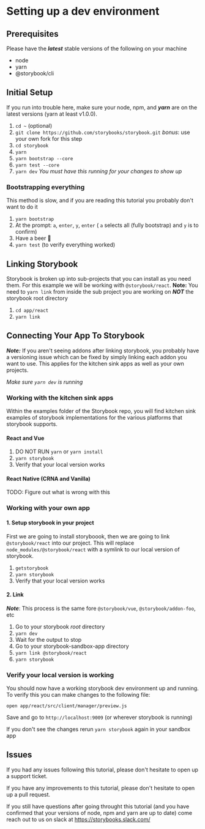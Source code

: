# Setting up a dev environment

## Prerequisites

Please have the **_latest_** stable versions of the following on your machine

-   node
-   yarn
-   @storybook/cli

## Initial Setup

If you run into trouble here, make sure your node, npm, and **_yarn_** are on the latest versions (yarn at least v1.0.0).

1.  `cd ~` (optional)
2.  `git clone https://github.com/storybooks/storybook.git` _bonus_: use your own fork for this step
3.  `cd storybook`
4.  `yarn`
5.  `yarn bootstrap --core`
6.  `yarn test --core`
7. `yarn dev` *You must have this running for your changes to show up*

### Bootstrapping everything

This method is slow, and if you are reading this tutorial you probably don't want to do it

1.  `yarn bootstrap`
2.  At the prompt: `a`, `enter`, `y`, `enter` ( `a` selects all (fully bootstrap) and `y` is to confirm)
3.  Have a beer 🍺
4.  `yarn test` (to verify everything worked)


## Linking Storybook

Storybook is broken up into sub-projects that you can install as you need them. For this example we will be working with `@storybook/react`.
**Note:** You need to `yarn link` from inside the sub project you are working on **_NOT_** the storybook root directory

1.  `cd app/react`
2.  `yarn link`


## Connecting Your App To Storybook

**_Note:_** If you aren't seeing addons after linking storybook, you probably have a versioning issue which can be fixed by simply linking each addon you want to use.
This applies for the kitchen sink apps as well as your own projects.

*Make sure `yarn dev` is running*

### Working with the kitchen sink apps

Within the examples folder of the Storybook repo, you will find kitchen sink examples of storybook implementations for the various platforms that storybook supports.

#### React and Vue

1.  DO NOT RUN `yarn` or `yarn install`
2. `yarn storybook`
3.  Verify that your local version works

#### React Native (CRNA and Vanilla)

TODO: Figure out what is wrong with this

### Working with your own app

#### 1. Setup storybook in your project

First we are going to install storyboook, then we are going to link `@storybook/react` into our project. This will replace `node_modules/@storybook/react` with a symlink to our local version of storybook. 

1.  `getstorybook`
2.  `yarn storybook`
3.  Verify that your local version works

#### 2. Link

**_Note_**: This process is the same fore `@storybook/vue`, `@storybook/addon-foo`, etc

1.  Go to your storybook _root_ directory 
2.  `yarn dev`
3.  Wait for the output to stop 
4.  Go to your storybook-sandbox-app directory
5.  `yarn link @storybook/react`
6.  `yarn storybook`


### Verify your local version is working

You should now have a working storybook dev environment up and running. To verify this you can make changes to the following file:

`open app/react/src/client/manager/preview.js`

Save and go to `http://localhost:9009` (or wherever storybook is running)

If you don't see the changes rerun `yarn storybook` again in your sandbox app


## Issues

If you had any issues following this tutorial, please don't hesitate to open up a support ticket.

If you have any improvements to this tutorial, please don't hesitate to open up a pull request.

If you still have questions after going throught this tutorial (and you have confirmed that your versions of node, npm and yarn are up to date) come reach out to us on slack at <https://storybooks.slack.com/>
